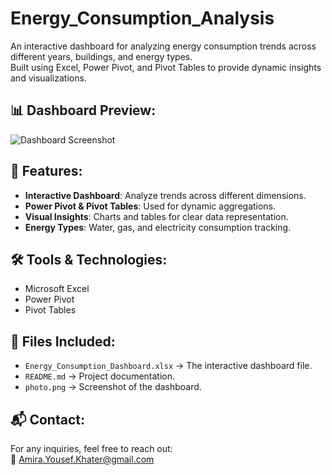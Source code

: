  # Energy_Consumption_Analysis  
An interactive dashboard for analyzing energy consumption trends across different years, buildings, and energy types.  
Built using Excel, Power Pivot, and Pivot Tables to provide dynamic insights and visualizations.  

## 📊 Dashboard Preview:  
![Dashboard Screenshot](https://github.com/AmiraKhater/Energy_Consumption_Analysis/blob/main/photo.png?raw=true)  

## 📌 Features:
- **Interactive Dashboard**: Analyze trends across different dimensions.  
- **Power Pivot & Pivot Tables**: Used for dynamic aggregations.  
- **Visual Insights**: Charts and tables for clear data representation.  
- **Energy Types**: Water, gas, and electricity consumption tracking.  

## 🛠 Tools & Technologies:
- Microsoft Excel  
- Power Pivot  
- Pivot Tables  

## 📂 Files Included:
- `Energy_Consumption_Dashboard.xlsx` → The interactive dashboard file.  
- `README.md` → Project documentation.  
- `photo.png` → Screenshot of the dashboard.  

## 📬 Contact:
For any inquiries, feel free to reach out:  
📧 Amira.Yousef.Khater@gmail.com  

 
 
